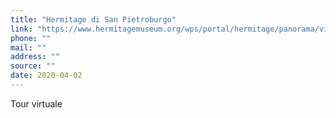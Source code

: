 ```yaml
---
title: "Hermitage di San Pietroburgo"
link: "https://www.hermitagemuseum.org/wps/portal/hermitage/panorama/virtual_visit/panoramas-m-1/!ut/p/z1/jZBNb4MwDIZ_Sw8cScxHgO6WMU2MtUKTto7lUqUVhUwkQSEFab9-UbVLpZXNN0uPXz82ZrjGTPFJtNwKrXjv-g-W7CtKkyDKocx2cQp0TYuH8gXI_WOC3y8A3CgKmP1nfgFgy_HlXwvcBaHZ5tsWs4HbzhfqpHE9CWPPvN9PYhQW1wNX2nDJR1_6gXNi16nV07NLrV5JUVW7PMzjH2DZSxwkmo8SASIhgSBaA2RpmMbZRYqqQ5Q5KdOcGtMYdDbu2521w3jngQfzPKNW67Zv0FFLD34b6fTo3K9JPMi3-mtTwCfppw1drb4BKsDtBQ!!/dz/d5/L2dBISEvZ0FBIS9nQSEh/?lng=it&lng="
phone: ""
mail: ""
address: ""
source: ""
date: 2020-04-02
---
```


Tour virtuale
